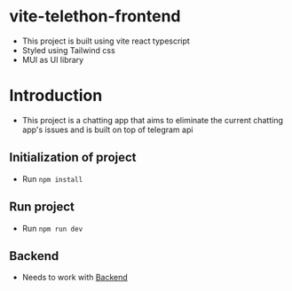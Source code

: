 # vite-telethon-frontend

- This project is built using vite react typescript
- Styled using Tailwind css
- MUI as UI library

# Introduction
- This project is a chatting app that aims to eliminate the current chatting app's issues and is built on top of telegram api

## Initialization of project

- Run `npm install`

## Run project

- Run `npm run dev`

## Backend
- Needs to work with [Backend](https://github.com/b10815061/argumented-telegram)

